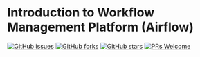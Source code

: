 # Introduction to Workflow Management Platform (Airflow)
[![GitHub issues](https://img.shields.io/github/issues/Develop-Packt/Introduction-to-Workflow-Management-Platform-Airflow.svg)](https://github.com/Develop-Packt/Introduction-to-Workflow-Management-Platform-Airflow/issues)
[![GitHub forks](https://img.shields.io/github/forks/Develop-Packt/Introduction-to-Workflow-Management-Platform-Airflow.svg)](https://github.com/Develop-Packt/Introduction-to-Workflow-Management-Platform-Airflow/network)
[![GitHub stars](https://img.shields.io/github/stars/Develop-Packt/Introduction-to-Workflow-Management-Platform-Airflow.svg)](https://github.com/Develop-Packt/Introduction-to-Workflow-Management-Platform-Airflow/stargazers)
[![PRs Welcome](https://img.shields.io/badge/PRs-welcome-brightgreen.svg)](https://github.com/Develop-Packt/Introduction-to-Workflow-Management-Platform-Airflow/pulls)

